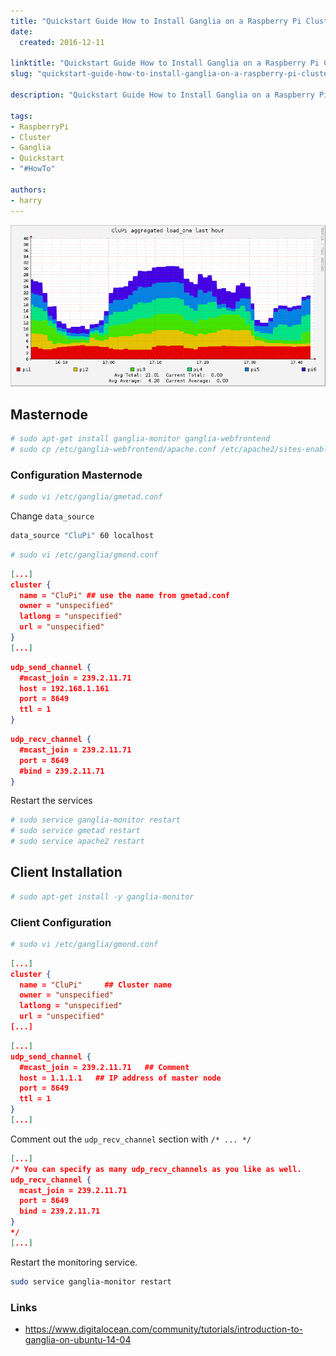 ```yaml
---
title: "Quickstart Guide How to Install Ganglia on a Raspberry Pi Cluster"
date:
  created: 2016-12-11

linktitle: "Quickstart Guide How to Install Ganglia on a Raspberry Pi Cluster"
slug: "quickstart-guide-how-to-install-ganglia-on-a-raspberry-pi-cluster"

description: "Quickstart Guide How to Install Ganglia on a Raspberry Pi Cluster"

tags:
- RaspberryPi
- Cluster
- Ganglia
- Quickstart
- "#HowTo"

authors:
- harry
---
```

![Image Description](../images/20161211-ganglia_stacked.png)

## Masternode

```sh
# sudo apt-get install ganglia-monitor ganglia-webfrontend
# sudo cp /etc/ganglia-webfrontend/apache.conf /etc/apache2/sites-enabled/ganglia.conf
```

<!-- more -->

### Configuration Masternode

```sh
# sudo vi /etc/ganglia/gmetad.conf
```

Change `data_source`

```sh
data_source "CluPi" 60 localhost
```

```sh
# sudo vi /etc/ganglia/gmond.conf
```

```json
[...]
cluster {
  name = "CluPi" ## use the name from gmetad.conf
  owner = "unspecified"
  latlong = "unspecified"
  url = "unspecified"
}
[...]
```

```json
udp_send_channel {
  #mcast_join = 239.2.11.71
  host = 192.168.1.161
  port = 8649
  ttl = 1
}
```

```json
udp_recv_channel {
  #mcast_join = 239.2.11.71
  port = 8649
  #bind = 239.2.11.71
}
```

Restart the services

```sh
# sudo service ganglia-monitor restart
# sudo service gmetad restart
# sudo service apache2 restart
```

## Client Installation

```sh
# sudo apt-get install -y ganglia-monitor
```

### Client Configuration

```sh
# sudo vi /etc/ganglia/gmond.conf
```

```json
[...]
cluster {
  name = "CluPi"     ## Cluster name
  owner = "unspecified"
  latlong = "unspecified"
  url = "unspecified"
[...]
```

```json
[...]
udp_send_channel {
  #mcast_join = 239.2.11.71   ## Comment
  host = 1.1.1.1   ## IP address of master node
  port = 8649
  ttl = 1
}
[...]
```

Comment out the `udp_recv_channel` section with `/* ... */`

```json
[...]
/* You can specify as many udp_recv_channels as you like as well.
udp_recv_channel {
  mcast_join = 239.2.11.71
  port = 8649
  bind = 239.2.11.71
}
*/
[...]
```

Restart the monitoring service.

```sh
sudo service ganglia-monitor restart
```

### Links
- https://www.digitalocean.com/community/tutorials/introduction-to-ganglia-on-ubuntu-14-04

